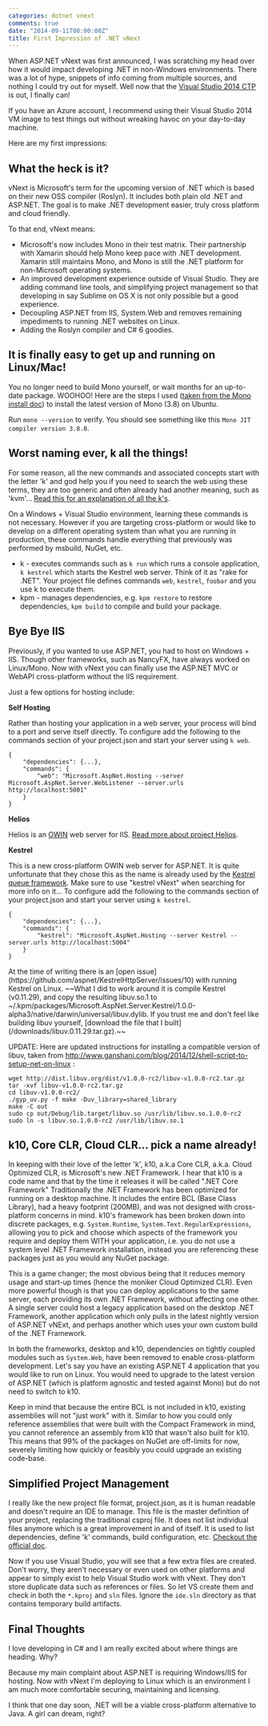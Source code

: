 ```yaml
---
categories: dotnet vnext
comments: true
date: "2014-09-11T00:00:00Z"
title: First Impression of .NET vNext
---
```


When ASP.NET vNext was first announced, I was scratching my head over how it would impact developing .NET in non-Windows environments. There was a lot of hype, snippets of info coming from multiple sources, and nothing I could try out for myself. Well now that the [Visual Studio 2014 CTP](http://www.visualstudio.com/en-us/downloads/visual-studio-14-ctp-vs.aspx) is out, I finally can! 

<aside>If you have an Azure account, I recommend using their Visual Studio 2014 VM image to test things out without wreaking havoc on your day-to-day machine.</aside>

Here are my first impressions:

## What the heck is it? ##
vNext is Microsoft's term for the upcoming version of .NET which is based on their new OSS compiler (Roslyn). It includes both plain old .NET and ASP.NET. The goal is to make .NET development easier, truly cross platform and cloud friendly.

To that end, vNext means:

* Microsoft's now includes Mono in their test matrix. Their partnership with Xamarin should help Mono keep pace with .NET development. Xamarin still maintains Mono, and Mono is still the .NET platform for non-Microsoft operating systems.
* An improved development experience outside of Visual Studio. They are adding command line tools, and simplifying project management so that developing in say Sublime on OS X is not only possible but a good experience.
* Decoupling ASP.NET from IIS, System.Web and removes remaining impediments to running .NET websites on Linux.
* Adding the Roslyn compiler and C# 6 goodies.

## It is finally easy to get up and running on Linux/Mac! ##

You no longer need to build Mono yourself, or wait months for an up-to-date package. WOOHOO! Here are the steps I used ([taken from the Mono install doc](http://www.mono-project.com/docs/getting-started/install/linux/)) to install the latest version of Mono (3.8) on Ubuntu.

<script src="https://gist.github.com/carolynvs/4520736f6017ca252a44.js"></script>

Run `mono --version` to verify. You should see something like this `Mono JIT compiler version 3.8.0`.

## Worst naming ever, k all the things! ##

For some reason, all the new commands and associated concepts start with the letter 'k' and god help you if you need to search the web using these terms, they are too generic and often already had another meaning, such as 'kvm'... [Read this for an explanation of all the k's](http://weblogs.asp.net/imranbaloch/k-kvm-kpm-klr-kre-in-asp-net-vnext). 

On a Windows + Visual Studio environment, learning these commands is not necessary. However if you are targeting cross-platform or would like to develop on a different operating system than what you are running in production, these commands handle everything that previously was performed by msbuild, NuGet, etc.

* k - executes commands such as `k run` which runs a console application, `k kestrel` which starts the Kestrel web server. Think of it as "rake for .NET". Your project file defines commands `web`, `kestrel`, `foobar` and you use k to execute them.
* kpm - manages dependencies, e.g. `kpm restore` to restore dependencies, `kpm build` to compile and build your package.

## Bye Bye IIS ##
Previously, if you wanted to use ASP.NET, you had to host on Windows + IIS. Though other frameworks, such as NancyFX, have always worked on Linux/Mono. Now with vNext you can finally use the ASP.NET MVC or WebAPI cross-platform without the IIS requirement.

Just a few options for hosting include:

**Self Hosting**

Rather than hosting your application in a web server, your process will bind to a port and serve itself directly. To configure add the following to the commands section of your project.json and start your server using `k web`.

    {
        "dependencies": {...},
        "commands": {
            "web": "Microsoft.AspNet.Hosting --server Microsoft.AspNet.Server.WebListener --server.urls http://localhost:5001"
        }
    }

**Helios**

Helios is an [OWIN](http://owin.org/) web server for IIS. [Read more about project Helios](http://blogs.msdn.com/b/webdev/archive/2014/02/18/introducing-asp-net-project-helios.aspx).

**Kestrel**

This is a new cross-platform OWIN web server for ASP.NET. It is quite unfortunate that they chose this as the name is already used by the [Kestrel queue framework](https://github.com/twitter/kestrel). Make sure to use "kestrel vNext" when searching for more info on it... To configure add the following to the commands section of your project.json and start your server using `k kestrel`.

    {
        "dependencies": {...},
        "commands": {
            "kestrel": "Microsoft.AspNet.Hosting --server Kestrel --server.urls http://localhost:5004"
        }
    }

<aside>At the time of writing there is an [open issue](https://github.com/aspnet/KestrelHttpServer/issues/10) with running Kestrel on Linux. ~~What I did to work around it is compile Kestrel (v0.11.29), and copy the resulting libuv.so.1 to ~/.kpm/packages/Microsoft.AspNet.Server.Kestrel/1.0.0-alpha3/native/darwin/universal/libuv.dylib. If you trust me and don't feel like building libuv yourself, [download the file that I built](/downloads/libuv.0.11.29.tar.gz).~~

UPDATE: Here are updated instructions for installing a compatible version of libuv, taken from http://www.ganshani.com/blog/2014/12/shell-script-to-setup-net-on-linux :

    wget http://dist.libuv.org/dist/v1.0.0-rc2/libuv-v1.0.0-rc2.tar.gz
    tar -xvf libuv-v1.0.0-rc2.tar.gz
    cd libuv-v1.0.0-rc2/
    ./gyp_uv.py -f make -Duv_library=shared_library
    make -C out
    sudo cp out/Debug/lib.target/libuv.so /usr/lib/libuv.so.1.0.0-rc2
    sudo ln -s libuv.so.1.0.0-rc2 /usr/lib/libuv.so.1
</aside>

## k10, Core CLR, Cloud CLR... pick a name already! ##
In keeping with their love of the letter 'k', k10, a.k.a Core CLR, a.k.a. Cloud Optimized CLR, is Microsoft's new .NET Framework. I hear that k10 is a code name and that by the time it releases it will be called ".NET Core Framework" Traditionally the .NET Framework has been optimized for running on a desktop machine. It includes the entire BCL (Base Class Library), had a heavy footprint (200MB), and was not designed with cross-platform concerns in mind. k10's framework has been broken down into discrete packages, e.g. `System.Runtime`, `System.Text.RegularExpressions`, allowing you to pick and choose which aspects of the framework you require and deploy them WITH your application, i.e. you do not use a system level .NET Framework installation, instead you are referencing these packages just as you would any NuGet package.

This is a game changer; the most obvious being that it reduces memory usage and start-up times (hence the moniker Cloud Optimized CLR). Even more powerful though is that you can deploy applications to the same server, each providing its own .NET Framework, without affecting one other. A single server could host a legacy application based on the desktop .NET Framework, another application which only pulls in the latest nightly version of ASP.NET vNExt, and perhaps another which uses your own custom build of the .NET Framework.

In both the frameworks, desktop and k10, dependencies on tightly coupled modules such as `System.Web`, have been removed to enable cross-platform development. Let's say you have an existing ASP.NET 4 application that you would like to run on Linux. You would need to upgrade to the latest version of ASP.NET (which is platform agnostic and tested against Mono) but do not need to switch to k10.

Keep in mind that because the entire BCL is not included in k10, existing assemblies will not "just work" with it. Similar to how you could only reference assemblies that were built with the Compact Framework in mind, you cannot reference an assembly from k10 that wasn't also built for k10. This means that 99% of the packages on NuGet are off-limits for now, severely limiting how quickly or feasibly you could upgrade an existing code-base.

## Simplified Project Management ##
I really like the new project file format, project.json, as it is human readable and doesn't require an IDE to manage. This file is the master definition of your project, replacing the traditional csproj file. It does not list individual files anymore which is a great improvement in and of itself. It is used to list dependencies, define 'k' commands, build configuration, etc. [Checkout the official doc](https://github.com/aspnet/Home/wiki/Project.json-file).

<script src="https://gist.github.com/carolynvs/f9d1a4b4f09542778bf8.js"></script>

Now if you use Visual Studio, you will see that a few extra files are created. Don't worry, they aren't necessary or even used on other platforms and appear to simply exist to help Visual Studio work with vNext. They don't store duplicate data such as references or files. So let VS create them and check in both the `*.kproj` and `sln` files. Ignore the `ide.sln` directory as that contains temporary build artifacts.

## Final Thoughts ##
I love developing in C# and I am really excited about where things are heading. Why?

Because my main complaint about ASP.NET is requiring Windows/IIS for hosting.  Now with vNext I'm deploying to Linux which is an environment I am much more comfortable securing, maintaining and licensing. 

I think that one day soon, .NET will be a viable cross-platform alternative to Java. A girl can dream, right?

